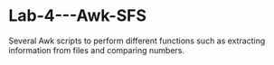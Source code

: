 # Lab-4---Awk-SFS
Several Awk scripts to perform different functions such as extracting information from files and comparing numbers.
